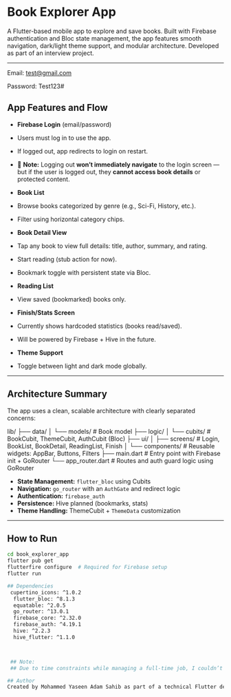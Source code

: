 #  Book Explorer App

A Flutter-based mobile app to explore and save books. Built with Firebase authentication and Bloc state management, the app features smooth navigation, dark/light theme support, and modular architecture. Developed as part of an interview project.

---
Email: test@gmail.com

Password: Test123#

##  App Features and Flow

-  **Firebase Login** (email/password)
  - Users must log in to use the app.
  - If logged out, app redirects to login on restart.
  - 🔁 **Note:** Logging out **won’t immediately navigate** to the login screen — but if the user is logged out, they **cannot access book details** or protected content.

-  **Book List**
  - Browse books categorized by genre (e.g., Sci-Fi, History, etc.).
  - Filter using horizontal category chips.

-  **Book Detail View**
  - Tap any book to view full details: title, author, summary, and rating.
  - Start reading (stub action for now).
  - Bookmark toggle with persistent state via Bloc.

-  **Reading List**
  - View saved (bookmarked) books only.

-  **Finish/Stats Screen**
  - Currently shows hardcoded statistics (books read/saved).
  - Will be powered by Firebase + Hive in the future.

-  **Theme Support**
  - Toggle between light and dark mode globally.

---

##  Architecture Summary

The app uses a clean, scalable architecture with clearly separated concerns:

lib/
├── data/
│ └── models/ # Book model
├── logic/
│ └── cubits/ # BookCubit, ThemeCubit, AuthCubit (Bloc)
├── ui/
│ ├── screens/ # Login, BookList, BookDetail, ReadingList, Finish
│ └── components/ # Reusable widgets: AppBar, Buttons, Filters
├── main.dart # Entry point with Firebase init + GoRouter
└── app_router.dart # Routes and auth guard logic using GoRouter


- **State Management:** `flutter_bloc` using Cubits  
- **Navigation:** `go_router` with an `AuthGate` and redirect logic  
- **Authentication:** `firebase_auth`  
- **Persistence:** Hive planned (bookmarks, stats)  
- **Theme Handling:** ThemeCubit + `ThemeData` customization  

---

##  How to Run

```bash
cd book_explorer_app
flutter pub get
flutterfire configure  # Required for Firebase setup
flutter run

## Dependencies
 cupertino_icons: ^1.0.2
  flutter_bloc: ^8.1.3
  equatable: ^2.0.5
  go_router: ^13.0.1
  firebase_core: ^2.32.0
  firebase_auth: ^4.19.1
  hive: ^2.2.3
  hive_flutter: ^1.1.0



 ## Note:
 ## Due to time constraints while managing a full-time job, I couldn’t complete the bonus features like advanced stats and local persistence. However, I’m fully prepared to implement them and further improve the app if given more time.

## Author
Created by Mohammed Yaseen Adam Sahib as part of a technical Flutter developer interview challenge for smartdaddy.
